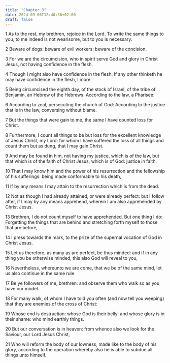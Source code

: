 ```yaml
---
title: "Chapter 3"
date: 2024-09-06T18:40:36+02:00
draft: false
---
```




1 As to the rest, my brethren, rejoice in the Lord. To write the same things to you, to me indeed is not wearisome, but to you is necessary.

2 Beware of dogs: beware of evil workers: beware of the concision.

3 For we are the circumcision, who in spirit serve God and glory in Christ Jesus, not having confidence in the flesh.

4 Though I might also have confidence in the flesh. If any other thinketh he may have confidence in the flesh, I more:

5 Being circumcised the eighth day, of the stock of Israel, of the tribe of Benjamin, an Hebrew of the Hebrews. According to the law, a Pharisee:

6 According to zeal, persecuting the church of God: According to the justice that is in the law, conversing without blame.

7 But the things that were gain to me, the same I have counted loss for Christ.

8 Furthermore, I count all things to be but loss for the excellent knowledge of Jesus Christ, my Lord: for whom I have suffered the loss of all things and count them but as dung, that I may gain Christ.

9 And may be found in him, not having my justice, which is of the law, but that which is of the faith of Christ Jesus, which is of God: justice in faith.

10 That I may know him and the power of his resurrection and the fellowship of his sufferings: being made conformable to his death,

11 If by any means I may attain to the resurrection which is from the dead.

12 Not as though I had already attained, or were already perfect: but I follow after, if I may by any means apprehend, wherein I am also apprehended by Christ Jesus.

13 Brethren, I do not count myself to have apprehended. But one thing I do: Forgetting the things that are behind and stretching forth myself to those that are before,

14 I press towards the mark, to the prize of the supernal vocation of God in Christ Jesus.

15 Let us therefore, as many as are perfect, be thus minded: and if in any thing you be otherwise minded, this also God will reveal to you,

16 Nevertheless, whereunto we are come, that we be of the same mind, let us also continue in the same rule.

17 Be ye followers of me, brethren: and observe them who walk so as you have our model.

18 For many walk, of whom I have told you often (and now tell you weeping) that they are enemies of the cross of Christ:

19 Whose end is destruction: whose God is their belly: and whose glory is in their shame: who mind earthly things.

20 But our conversation is in heaven: from whence also we look for the Saviour, our Lord Jesus Christ,

21 Who will reform the body of our lowness, made like to the body of his glory, according to the operation whereby also he is able to subdue all things unto himself.

